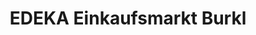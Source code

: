 ---
title: "EDEKA Einkaufsmarkt Burkl"
url: /dachsbach/edeka-einkaufsmarkt-burkl/
shop: Supermarkt
---